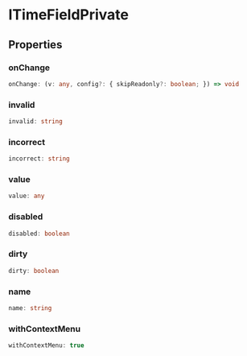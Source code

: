 # ITimeFieldPrivate

## Properties

### onChange

```ts
onChange: (v: any, config?: { skipReadonly?: boolean; }) => void
```

### invalid

```ts
invalid: string
```

### incorrect

```ts
incorrect: string
```

### value

```ts
value: any
```

### disabled

```ts
disabled: boolean
```

### dirty

```ts
dirty: boolean
```

### name

```ts
name: string
```

### withContextMenu

```ts
withContextMenu: true
```
